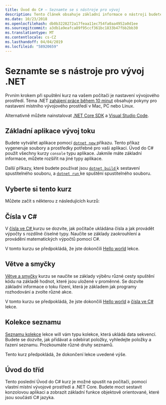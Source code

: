 ```yaml
---
title: Úvod do C# – Seznamte se s nástroje pro vývoj
description: Tento článek obsahuje základní informace o nástroji budete používat pro vývoj C# a aplikací .NET na svém počítači.
ms.date: 10/23/2018
ms.openlocfilehash: db0b3228272a17feaa11ec754fa0aa4952a0d1ee
ms.sourcegitcommit: a3db1a9eafca89f95ccf361bc1833b47fbb2bb30
ms.translationtype: MT
ms.contentlocale: cs-CZ
ms.lasthandoff: 04/04/2019
ms.locfileid: "58920659"
---
```

# <a name="become-familiar-with-the-net-development-tools"></a>Seznamte se s nástroje pro vývoj .NET

Prvním krokem při spuštění kurz na vašem počítači je nastavení vývojového prostředí.
Téma .NET [zahájení práce během 10 minut](https://www.microsoft.com/net/core) obsahuje pokyny pro nastavení místního vývojového prostředí v Mac, PC nebo Linux.

Alternativně můžete nainstalovat [.NET Core SDK](https://www.microsoft.com/net/download) a [Visual Studio Code](https://code.visualstudio.com/).

## <a name="basic-application-development-flow"></a>Základní aplikace vývoj toku

Budete vytvářet aplikace pomocí [ `dotnet new` ](../../../core/tools/dotnet-new.md) příkazu. Tento příkaz vygeneruje soubory a prostředky potřebné pro vaši aplikaci. Úvod do C# použít všechny kurzy `console` typu aplikace. Jakmile máte základní informace, můžete rozšířit na jiné typy aplikace.

Další příkazy, které budete používat jsou [ `dotnet build` ](../../../core/tools/dotnet-build.md) k sestavení spustitelného souboru, a [ `dotnet run` ](../../../core/tools/dotnet-run.md) ke spuštění spustitelného souboru.

## <a name="pick-your-tutorial"></a>Vyberte si tento kurz

Můžete začít s některou z následujících kurzů:

## [<a name="numbers-in-c"></a>Čísla v C#](numbers-in-csharp-local.md)

V [čísla ve C# ](numbers-in-csharp-local.md) kurzu se dozvíte, jak počítače ukládána čísla a jak provádět výpočty s rozdílné číselné typy. Naučíte se základy zaokrouhlení a provádění matematických výpočtů pomocí C#.

V tomto kurzu se předpokládá, že jste dokončili [Hello world](hello-world.yml) lekce.

## [<a name="branches-and-loops"></a>Větve a smyčky](branches-and-loops-local.md)

[Větve a smyčky](branches-and-loops-local.md) kurzu se naučíte se základy výběru různé cesty spuštění kódu na základě hodnot, které jsou uložené v proměnné. Se dozvíte základní informace o toku řízení, která je základem jak programy rozhodování a zvolte různé akce.

V tomto kurzu se předpokládá, že jste dokončili [Hello world](hello-world.yml) a [čísla ve C# ](numbers-in-csharp-local.md) lekce.

## [<a name="list-collection"></a>Kolekce seznamu](arrays-and-collections.md)

[Seznamu kolekce](arrays-and-collections.md) lekce will vám typu kolekce, která ukládá data sekvencí. Budete se dozvíte, jak přidávat a odebírat položky, vyhledejte položky a řazení seznamu. Prozkoumáte různé druhy seznamů. 

Tento kurz předpokládá, že dokončení lekce uvedené výše.

## [<a name="introduction-to-classes"></a>Úvod do tříd](introduction-to-classes.md)

Tento poslední Úvod do C# kurz je možné spustit na počítači, pomocí vlastní místní vývojové prostředí a .NET Core.
Budete moct sestavit konzolovou aplikaci a zobrazit základní funkce objektově orientované, které jsou součástí C# jazyka.
